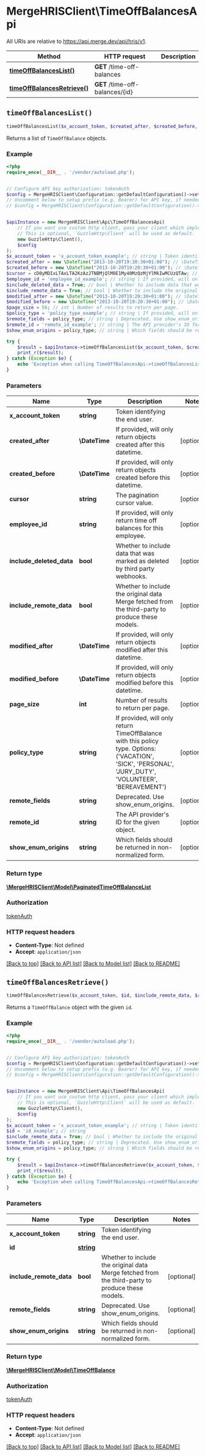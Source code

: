 # MergeHRISClient\TimeOffBalancesApi

All URIs are relative to https://api.merge.dev/api/hris/v1.

Method | HTTP request | Description
------------- | ------------- | -------------
[**timeOffBalancesList()**](TimeOffBalancesApi.md#timeOffBalancesList) | **GET** /time-off-balances | 
[**timeOffBalancesRetrieve()**](TimeOffBalancesApi.md#timeOffBalancesRetrieve) | **GET** /time-off-balances/{id} | 


## `timeOffBalancesList()`

```php
timeOffBalancesList($x_account_token, $created_after, $created_before, $cursor, $employee_id, $include_deleted_data, $include_remote_data, $modified_after, $modified_before, $page_size, $policy_type, $remote_fields, $remote_id, $show_enum_origins): \MergeHRISClient\Model\PaginatedTimeOffBalanceList
```



Returns a list of `TimeOffBalance` objects.

### Example

```php
<?php
require_once(__DIR__ . '/vendor/autoload.php');


// Configure API key authorization: tokenAuth
$config = MergeHRISClient\Configuration::getDefaultConfiguration()->setApiKey('Authorization', 'YOUR_API_KEY');
// Uncomment below to setup prefix (e.g. Bearer) for API key, if needed
// $config = MergeHRISClient\Configuration::getDefaultConfiguration()->setApiKeyPrefix('Authorization', 'Bearer');


$apiInstance = new MergeHRISClient\Api\TimeOffBalancesApi(
    // If you want use custom http client, pass your client which implements `GuzzleHttp\ClientInterface`.
    // This is optional, `GuzzleHttp\Client` will be used as default.
    new GuzzleHttp\Client(),
    $config
);
$x_account_token = 'x_account_token_example'; // string | Token identifying the end user.
$created_after = new \DateTime("2013-10-20T19:20:30+01:00"); // \DateTime | If provided, will only return objects created after this datetime.
$created_before = new \DateTime("2013-10-20T19:20:30+01:00"); // \DateTime | If provided, will only return objects created before this datetime.
$cursor = cD0yMDIxLTAxLTA2KzAzJTNBMjQlM0E1My40MzQzMjYlMkIwMCUzQTAw; // string | The pagination cursor value.
$employee_id = 'employee_id_example'; // string | If provided, will only return time off balances for this employee.
$include_deleted_data = True; // bool | Whether to include data that was marked as deleted by third party webhooks.
$include_remote_data = True; // bool | Whether to include the original data Merge fetched from the third-party to produce these models.
$modified_after = new \DateTime("2013-10-20T19:20:30+01:00"); // \DateTime | If provided, will only return objects modified after this datetime.
$modified_before = new \DateTime("2013-10-20T19:20:30+01:00"); // \DateTime | If provided, will only return objects modified before this datetime.
$page_size = 56; // int | Number of results to return per page.
$policy_type = 'policy_type_example'; // string | If provided, will only return TimeOffBalance with this policy type. Options: ('VACATION', 'SICK', 'PERSONAL', 'JURY_DUTY', 'VOLUNTEER', 'BEREAVEMENT')
$remote_fields = policy_type; // string | Deprecated. Use show_enum_origins.
$remote_id = 'remote_id_example'; // string | The API provider's ID for the given object.
$show_enum_origins = policy_type; // string | Which fields should be returned in non-normalized form.

try {
    $result = $apiInstance->timeOffBalancesList($x_account_token, $created_after, $created_before, $cursor, $employee_id, $include_deleted_data, $include_remote_data, $modified_after, $modified_before, $page_size, $policy_type, $remote_fields, $remote_id, $show_enum_origins);
    print_r($result);
} catch (Exception $e) {
    echo 'Exception when calling TimeOffBalancesApi->timeOffBalancesList: ', $e->getMessage(), PHP_EOL;
}
```

### Parameters

Name | Type | Description  | Notes
------------- | ------------- | ------------- | -------------
 **x_account_token** | **string**| Token identifying the end user. |
 **created_after** | **\DateTime**| If provided, will only return objects created after this datetime. | [optional]
 **created_before** | **\DateTime**| If provided, will only return objects created before this datetime. | [optional]
 **cursor** | **string**| The pagination cursor value. | [optional]
 **employee_id** | **string**| If provided, will only return time off balances for this employee. | [optional]
 **include_deleted_data** | **bool**| Whether to include data that was marked as deleted by third party webhooks. | [optional]
 **include_remote_data** | **bool**| Whether to include the original data Merge fetched from the third-party to produce these models. | [optional]
 **modified_after** | **\DateTime**| If provided, will only return objects modified after this datetime. | [optional]
 **modified_before** | **\DateTime**| If provided, will only return objects modified before this datetime. | [optional]
 **page_size** | **int**| Number of results to return per page. | [optional]
 **policy_type** | **string**| If provided, will only return TimeOffBalance with this policy type. Options: (&#39;VACATION&#39;, &#39;SICK&#39;, &#39;PERSONAL&#39;, &#39;JURY_DUTY&#39;, &#39;VOLUNTEER&#39;, &#39;BEREAVEMENT&#39;) | [optional]
 **remote_fields** | **string**| Deprecated. Use show_enum_origins. | [optional]
 **remote_id** | **string**| The API provider&#39;s ID for the given object. | [optional]
 **show_enum_origins** | **string**| Which fields should be returned in non-normalized form. | [optional]

### Return type

[**\MergeHRISClient\Model\PaginatedTimeOffBalanceList**](../Model/PaginatedTimeOffBalanceList.md)

### Authorization

[tokenAuth](../../README.md#tokenAuth)

### HTTP request headers

- **Content-Type**: Not defined
- **Accept**: `application/json`

[[Back to top]](#) [[Back to API list]](../../README.md#endpoints)
[[Back to Model list]](../../README.md#models)
[[Back to README]](../../README.md)

## `timeOffBalancesRetrieve()`

```php
timeOffBalancesRetrieve($x_account_token, $id, $include_remote_data, $remote_fields, $show_enum_origins): \MergeHRISClient\Model\TimeOffBalance
```



Returns a `TimeOffBalance` object with the given `id`.

### Example

```php
<?php
require_once(__DIR__ . '/vendor/autoload.php');


// Configure API key authorization: tokenAuth
$config = MergeHRISClient\Configuration::getDefaultConfiguration()->setApiKey('Authorization', 'YOUR_API_KEY');
// Uncomment below to setup prefix (e.g. Bearer) for API key, if needed
// $config = MergeHRISClient\Configuration::getDefaultConfiguration()->setApiKeyPrefix('Authorization', 'Bearer');


$apiInstance = new MergeHRISClient\Api\TimeOffBalancesApi(
    // If you want use custom http client, pass your client which implements `GuzzleHttp\ClientInterface`.
    // This is optional, `GuzzleHttp\Client` will be used as default.
    new GuzzleHttp\Client(),
    $config
);
$x_account_token = 'x_account_token_example'; // string | Token identifying the end user.
$id = 'id_example'; // string
$include_remote_data = True; // bool | Whether to include the original data Merge fetched from the third-party to produce these models.
$remote_fields = policy_type; // string | Deprecated. Use show_enum_origins.
$show_enum_origins = policy_type; // string | Which fields should be returned in non-normalized form.

try {
    $result = $apiInstance->timeOffBalancesRetrieve($x_account_token, $id, $include_remote_data, $remote_fields, $show_enum_origins);
    print_r($result);
} catch (Exception $e) {
    echo 'Exception when calling TimeOffBalancesApi->timeOffBalancesRetrieve: ', $e->getMessage(), PHP_EOL;
}
```

### Parameters

Name | Type | Description  | Notes
------------- | ------------- | ------------- | -------------
 **x_account_token** | **string**| Token identifying the end user. |
 **id** | [**string**](../Model/.md)|  |
 **include_remote_data** | **bool**| Whether to include the original data Merge fetched from the third-party to produce these models. | [optional]
 **remote_fields** | **string**| Deprecated. Use show_enum_origins. | [optional]
 **show_enum_origins** | **string**| Which fields should be returned in non-normalized form. | [optional]

### Return type

[**\MergeHRISClient\Model\TimeOffBalance**](../Model/TimeOffBalance.md)

### Authorization

[tokenAuth](../../README.md#tokenAuth)

### HTTP request headers

- **Content-Type**: Not defined
- **Accept**: `application/json`

[[Back to top]](#) [[Back to API list]](../../README.md#endpoints)
[[Back to Model list]](../../README.md#models)
[[Back to README]](../../README.md)
